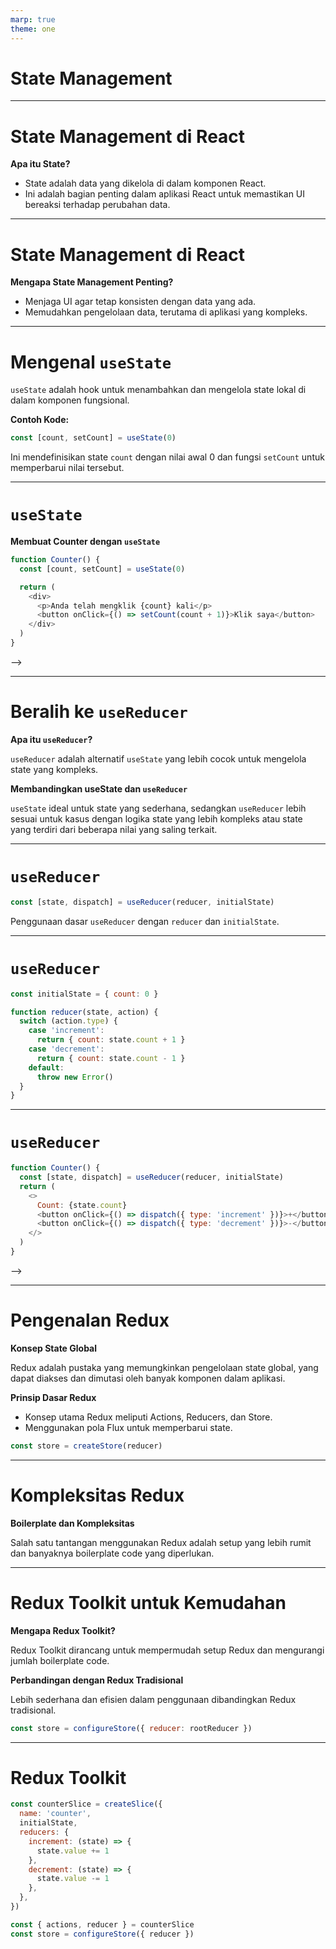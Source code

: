 ```yaml
---
marp: true
theme: one
---
```


# State Management

---

# State Management di React

**Apa itu State?**

- State adalah data yang dikelola di dalam komponen React.
- Ini adalah bagian penting dalam aplikasi React untuk memastikan UI bereaksi terhadap perubahan data.

---

# State Management di React

**Mengapa State Management Penting?**

- Menjaga UI agar tetap konsisten dengan data yang ada.
- Memudahkan pengelolaan data, terutama di aplikasi yang kompleks.

<!-- **Catatan:** Gunakan analogi, seperti state adalah seperti catatan yang diperbarui untuk mencatat skor dalam permainan, untuk menjelaskan konsep state. -->

---

# Mengenal `useState`

`useState` adalah hook untuk menambahkan dan mengelola state lokal di dalam komponen fungsional.

**Contoh Kode:**

```javascript
const [count, setCount] = useState(0)
```

Ini mendefinisikan state `count` dengan nilai awal 0 dan fungsi `setCount` untuk memperbarui nilai tersebut.

<!-- **Catatan:** Berikan contoh sederhana seperti penggunaan `useState` untuk menampilkan dan memperbarui jumlah klik pada tombol. -->

---

# `useState`

**Membuat Counter dengan `useState`**

```javascript
function Counter() {
  const [count, setCount] = useState(0)

  return (
    <div>
      <p>Anda telah mengklik {count} kali</p>
      <button onClick={() => setCount(count + 1)}>Klik saya</button>
    </div>
  )
}
```

<!-- **Gambar:** Screenshot aplikasi penghitung.

<!-- **Catatan:** Ajak peserta untuk mencoba membuat aplikasi sederhana ini sendiri. --> -->

---

# Beralih ke `useReducer`

**Apa itu `useReducer`?**

`useReducer` adalah alternatif `useState` yang lebih cocok untuk mengelola state yang kompleks.

**Membandingkan useState dan `useReducer`**

`useState` ideal untuk state yang sederhana, sedangkan `useReducer` lebih sesuai untuk kasus dengan logika state yang lebih kompleks atau state yang terdiri dari beberapa nilai yang saling terkait.

---

# `useReducer`

```javascript
const [state, dispatch] = useReducer(reducer, initialState)
```

Penggunaan dasar `useReducer` dengan `reducer` dan `initialState`.

<!-- **Catatan:** Jelaskan skenario seperti formulir dengan banyak input atau interaksi data yang kompleks sebagai contoh penggunaan `useReducer`. -->

---

# `useReducer`

```javascript
const initialState = { count: 0 }

function reducer(state, action) {
  switch (action.type) {
    case 'increment':
      return { count: state.count + 1 }
    case 'decrement':
      return { count: state.count - 1 }
    default:
      throw new Error()
  }
}
```

---

# `useReducer`

```javascript
function Counter() {
  const [state, dispatch] = useReducer(reducer, initialState)
  return (
    <>
      Count: {state.count}
      <button onClick={() => dispatch({ type: 'increment' })}>+</button>
      <button onClick={() => dispatch({ type: 'decrement' })}>-</button>
    </>
  )
}
```

<!-- - **Gambar:** Screenshot aplikasi setelah refaktor.

<!-- **Catatan:** Dorong peserta untuk mengubah kode sebelumnya dengan menggunakan `useReducer` dan memahami perbedaan dalam pengelolaan state. --> -->

---

# Pengenalan Redux

**Konsep State Global**

Redux adalah pustaka yang memungkinkan pengelolaan state global, yang dapat diakses dan dimutasi oleh banyak komponen dalam aplikasi.

**Prinsip Dasar Redux**

- Konsep utama Redux meliputi Actions, Reducers, dan Store.
- Menggunakan pola Flux untuk memperbarui state.

```javascript
const store = createStore(reducer)
```

<!-- **Catatan:** Jelaskan bagaimana Redux membantu dalam mengelola state yang perlu dibagikan antar komponen, seperti data pengguna atau preferensi tema. -->

---

# Kompleksitas Redux

**Boilerplate dan Kompleksitas**

Salah satu tantangan menggunakan Redux adalah setup yang lebih rumit dan banyaknya boilerplate code yang diperlukan.

<!--- **Gambar:** Tampilkan contoh kode Redux yang lebih kompleks, seperti kombinasi beberapa reducers atau penerapan middleware.

 **Catatan:** Diskusikan tentang bagaimana kompleksitas Redux dapat menjadi hambatan, terutama untuk proyek yang lebih kecil atau bagi pengembang yang baru memulai dengan React. -->

---

# Redux Toolkit untuk Kemudahan

**Mengapa Redux Toolkit?**

Redux Toolkit dirancang untuk mempermudah setup Redux dan mengurangi jumlah boilerplate code.

**Perbandingan dengan Redux Tradisional**

Lebih sederhana dan efisien dalam penggunaan dibandingkan Redux tradisional.

```javascript
const store = configureStore({ reducer: rootReducer })
```

<!-- **Catatan:** Jelaskan bagaimana Redux Toolkit menyederhanakan pembuatan store, penambahan middleware, dan definisi reducers. -->

---

# Redux Toolkit

```javascript
const counterSlice = createSlice({
  name: 'counter',
  initialState,
  reducers: {
    increment: (state) => {
      state.value += 1
    },
    decrement: (state) => {
      state.value -= 1
    },
  },
})

const { actions, reducer } = counterSlice
const store = configureStore({ reducer })
```

<!--- **Gambar:** Screenshot aplikasi dengan Redux Toolkit.

 **Catatan:** Ajak peserta untuk mencoba mengimplementasikan Redux Toolkit dalam proyek mereka dan perhatikan perbedaan dalam penggunaan dibandingkan Redux tradisional. -->
